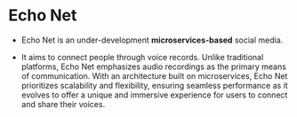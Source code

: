 # Echo Net
- Echo Net is an under-development **microservices-based** social media.

- It aims to connect people through voice records. Unlike traditional platforms, Echo Net emphasizes audio recordings as the primary means of communication. With an architecture built on microservices, Echo Net prioritizes scalability and flexibility, ensuring seamless performance as it evolves to offer a unique and immersive experience for users to connect and share their voices.

